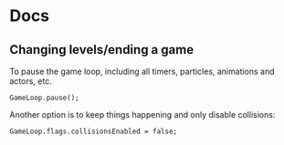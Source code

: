 # Docs

## Changing levels/ending a game

To pause the game loop, including all timers, particles, animations and actors, etc.
```
GameLoop.pause();     
```

Another option is to keep things happening and only disable collisions:
```
GameLoop.flags.collisionsEnabled = false;
```
